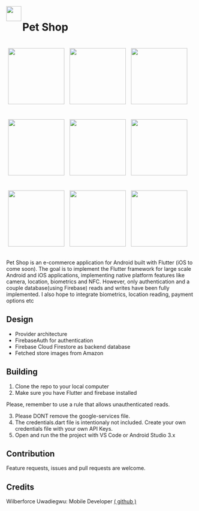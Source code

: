 <img align="left" src="https://raw.githubusercontent.com/thenifemi/PetShop/master/screenshots/footprint.png" width="40px">

# Pet Shop

<p>
    <img src="https://raw.githubusercontent.com/thenifemi/PetShop/master/screenshots/intro.jpg" width="150px" height="auto" hspace="5" vspace="20"/>
    <img src="https://raw.githubusercontent.com/thenifemi/PetShop/master/screenshots/signup.jpg" width="150px" height="auto" hspace="5" vspace="20"/>
    <img src="https://raw.githubusercontent.com/thenifemi/PetShop/master/screenshots/login.jpg" width="150px" height="auto" hspace="5" vspace="20"/>
    <img src="https://raw.githubusercontent.com/thenifemi/PetShop/master/screenshots/home.jpg" width="150px" height="auto" hspace="5" vspace="20"/>
    <img src="https://raw.githubusercontent.com/thenifemi/PetShop/master/screenshots/productDetails.jpg" width="150px" height="auto" hspace="5" vspace="20"/>
    <img src="https://raw.githubusercontent.com/thenifemi/PetShop/master/screenshots/cart.jpg" width="150px" height="auto" hspace="5" vspace="20"/>
    <img src="https://raw.githubusercontent.com/thenifemi/PetShop/master/screenshots/checkout.jpg" width="150px" height="auto" hspace="5" vspace="20"/>
    <img src="https://raw.githubusercontent.com/thenifemi/PetShop/master/screenshots/forgot.jpg" width="150px" height="auto" hspace="5" vspace="20"/>
    <img src="https://raw.githubusercontent.com/thenifemi/PetShop/master/screenshots/notifications.jpg" width="150px" height="auto" hspace="5" vspace="20"/>
</p>

Pet Shop is an e-commerce application for Android built with Flutter (iOS to come soon). The goal is to implement the Flutter framework for large scale Android and iOS applications, implementing native platform features like camera, location, biometrics and NFC. However, only authentication and a couple database(using Firebase) reads and writes have been fully implemented. I also hope to integrate biometrics, location reading, payment options etc

## Design

- Provider architecture
- FirebaseAuth for authentication
- Firebase Cloud Firestore as backend database
- Fetched store images from Amazon

## Building

1. Clone the repo to your local computer
2. Make sure you have Flutter and firebase installed

Please, remember to use a rule that allows unauthenticated reads.

3. Please DONT remove the google-services file.
4. The credentials.dart file is intentionaly not included. Create your own credentials file with your own API Keys.
5. Open and run the the project with VS Code or Android Studio 3.x

## Contribution

Feature requests, issues and pull requests are welcome.

## Credits

Wilberforce Uwadiegwu: Mobile Developer [( github )](https://github.com/wilburt)
